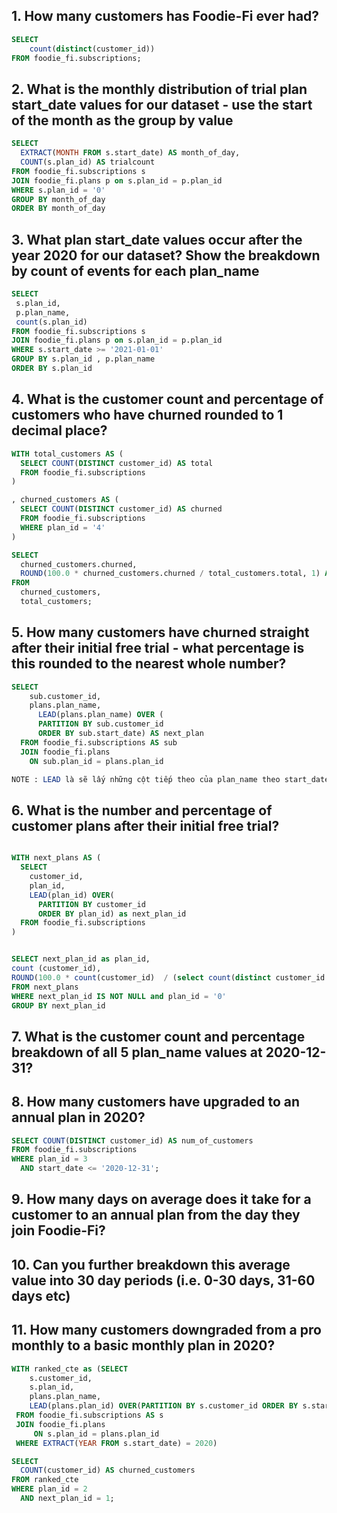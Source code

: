 ## 1. How many customers has Foodie-Fi ever had?
```sql
SELECT 
	count(distinct(customer_id))
FROM foodie_fi.subscriptions;
```

## 2. What is the monthly distribution of trial plan start_date values for our dataset - use the start of the month as the group by value
```sql
SELECT 
  EXTRACT(MONTH FROM s.start_date) AS month_of_day,
  COUNT(s.plan_id) AS trialcount
FROM foodie_fi.subscriptions s
JOIN foodie_fi.plans p on s.plan_id = p.plan_id
WHERE s.plan_id = '0'
GROUP BY month_of_day
ORDER BY month_of_day
```
## 3. What plan start_date values occur after the year 2020 for our dataset? Show the breakdown by count of events for each plan_name
```sql
SELECT
 s.plan_id,
 p.plan_name,
 count(s.plan_id)
FROM foodie_fi.subscriptions s
JOIN foodie_fi.plans p on s.plan_id = p.plan_id
WHERE s.start_date >= '2021-01-01'
GROUP BY s.plan_id , p.plan_name
ORDER BY s.plan_id
```
## 4. What is the customer count and percentage of customers who have churned rounded to 1 decimal place?
```sql
WITH total_customers AS (
  SELECT COUNT(DISTINCT customer_id) AS total
  FROM foodie_fi.subscriptions
)

, churned_customers AS (
  SELECT COUNT(DISTINCT customer_id) AS churned
  FROM foodie_fi.subscriptions
  WHERE plan_id = '4'
)

SELECT 
  churned_customers.churned,
  ROUND(100.0 * churned_customers.churned / total_customers.total, 1) AS churn_percentage
FROM 
  churned_customers, 
  total_customers;
```
## 5. How many customers have churned straight after their initial free trial - what percentage is this rounded to the nearest whole number?
```sql
SELECT 
    sub.customer_id,  
    plans.plan_name, 
	  LEAD(plans.plan_name) OVER ( 
      PARTITION BY sub.customer_id
      ORDER BY sub.start_date) AS next_plan
  FROM foodie_fi.subscriptions AS sub
  JOIN foodie_fi.plans 
    ON sub.plan_id = plans.plan_id

NOTE : LEAD là sẽ lấy những cột tiếp theo của plan_name theo start_date tiếp theo
```
## 6. What is the number and percentage of customer plans after their initial free trial?
```sql

WITH next_plans AS (
  SELECT 
    customer_id, 
    plan_id, 
    LEAD(plan_id) OVER(
      PARTITION BY customer_id 
      ORDER BY plan_id) as next_plan_id
  FROM foodie_fi.subscriptions
)


SELECT next_plan_id as plan_id,
count (customer_id),
ROUND(100.0 * count(customer_id)  / (select count(distinct customer_id )FROM foodie_fi.subscriptions),1) AS churn_percentage
FROM next_plans
WHERE next_plan_id IS NOT NULL and plan_id = '0'
GROUP BY next_plan_id
```

## 7. What is the customer count and percentage breakdown of all 5 plan_name values at 2020-12-31?
## 8. How many customers have upgraded to an annual plan in 2020?
```sql
SELECT COUNT(DISTINCT customer_id) AS num_of_customers
FROM foodie_fi.subscriptions
WHERE plan_id = 3
  AND start_date <= '2020-12-31';
```
## 9. How many days on average does it take for a customer to an annual plan from the day they join Foodie-Fi?
## 10. Can you further breakdown this average value into 30 day periods (i.e. 0-30 days, 31-60 days etc)


## 11. How many customers downgraded from a pro monthly to a basic monthly plan in 2020?
```sql
WITH ranked_cte as (SELECT 
	s.customer_id,
    s.plan_id,
    plans.plan_name,
    LEAD(plans.plan_id) OVER(PARTITION BY s.customer_id ORDER BY s.start_date) as next_plan_id
 FROM foodie_fi.subscriptions AS s
 JOIN foodie_fi.plans 
     ON s.plan_id = plans.plan_id
 WHERE EXTRACT(YEAR FROM s.start_date) = 2020)

SELECT 
  COUNT(customer_id) AS churned_customers
FROM ranked_cte
WHERE plan_id = 2
  AND next_plan_id = 1;

```